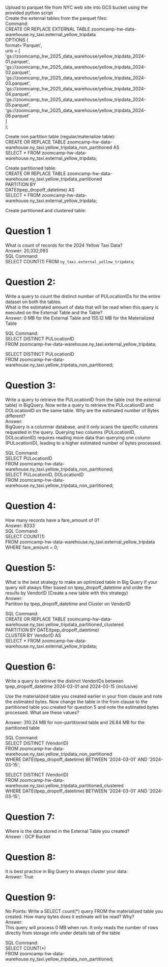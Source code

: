 Upload to parquet file from NYC web site into GCS bucket using the provided python script    
Create the external tables from the parquet files:    
Command:    
CREATE OR REPLACE EXTERNAL TABLE zoomcamp-hw-data-warehouse.ny_taxi.external_yellow_tripdata    
OPTIONS (    
  format='Parquet',    
  uris = [    
    'gs://zoomcamp_hw_2025_data_warehouse/yellow_tripdata_2024-01.parquet',    
    'gs://zoomcamp_hw_2025_data_warehouse/yellow_tripdata_2024-02.parquet',    
    'gs://zoomcamp_hw_2025_data_warehouse/yellow_tripdata_2024-03.parquet',    
    'gs://zoomcamp_hw_2025_data_warehouse/yellow_tripdata_2024-04.parquet',    
    'gs://zoomcamp_hw_2025_data_warehouse/yellow_tripdata_2024-05.parquet',    
    'gs://zoomcamp_hw_2025_data_warehouse/yellow_tripdata_2024-06.parquet'    
    ]    
);    
  
Create non partition table (regular/materialize table):    
CREATE OR REPLACE TABLE zoomcamp-hw-data-warehouse.ny_taxi.yellow_tripdata_non_partitioned AS    
SELECT * FROM zoomcamp-hw-data-warehouse.ny_taxi.external_yellow_tripdata;    
  
Create partitioned table:    
CREATE OR REPLACE TABLE zoomcamp-hw-data-warehouse.ny_taxi.yellow_tripdata_partitioned    
PARTITION BY    
  DATE(tpep_dropoff_datetime) AS    
SELECT * FROM zoomcamp-hw-data-warehouse.ny_taxi.external_yellow_tripdata;    
  
Create partitioned and clustered table:    
  
  
# Question 1  
What is count of records for the 2024 Yellow Taxi Data?     
Answer: 20,332,093    
SQL Command:    
SELECT COUNT(1) FROM `ny_taxi.external_yellow_tripdata`;   
  
# Question 2:  
Write a query to count the distinct number of PULocationIDs for the entire dataset on both the tables.  
What is the estimated amount of data that will be read when this query is executed on the External Table and the Table?  
Answer: 0 MB for the External Table and 155.12 MB for the Materialized Table  
  
SQL Command:  
SELECT DISTINCT PULocationID  
FROM zoomcamp-hw-data-warehouse.ny_taxi.external_yellow_tripdata;  
  
SELECT DISTINCT PULocationID  
FROM zoomcamp-hw-data-warehouse.ny_taxi.yellow_tripdata_non_partitioned;  
  
# Question 3:  
Write a query to retrieve the PULocationID from the table (not the external table) in BigQuery. Now write a query to retrieve the PULocationID and DOLocationID on the same table. Why are the estimated number of Bytes different?  
Answer:  
BigQuery is a columnar database, and it only scans the specific columns requested in the query. Querying two columns (PULocationID, DOLocationID) requires reading more data than querying one column (PULocationID), leading to a higher estimated number of bytes processed.  
  
SQL Command:  
SELECT PULocationID  
FROM zoomcamp-hw-data-warehouse.ny_taxi.yellow_tripdata_non_partitioned;  
SELECT PULocationID, DOLocationID  
FROM zoomcamp-hw-data-warehouse.ny_taxi.yellow_tripdata_non_partitioned;  
  
# Question 4:  
How many records have a fare_amount of 0?  
Answer: 8333  
SQL Command:   
SELECT COUNT(1)  
FROM zoomcamp-hw-data-warehouse.ny_taxi.external_yellow_tripdata  
WHERE fare_amount = 0;  
  
# Question 5:  
What is the best strategy to make an optimized table in Big Query if your query will always filter based on tpep_dropoff_datetime and order the results by VendorID (Create a new table with this strategy)  
Answer:   
Partition by tpep_dropoff_datetime and Cluster on VendorID  
  
SQL Command:  
CREATE OR REPLACE TABLE zoomcamp-hw-data-warehouse.ny_taxi.yellow_tripdata_partitioned_clustered  
PARTITION BY DATE(tpep_dropoff_datetime)   
CLUSTER BY VendorID AS  
SELECT * FROM zoomcamp-hw-data-warehouse.ny_taxi.external_yellow_tripdata;  
  
# Question 6:  
Write a query to retrieve the distinct VendorIDs between tpep_dropoff_datetime 2024-03-01 and 2024-03-15 (inclusive)  
  
Use the materialized table you created earlier in your from clause and note the estimated bytes. Now change the table in the from clause to the partitioned table you created for question 5 and note the estimated bytes processed. What are these values?  
  
Answer: 310.24 MB for non-partitioned table and 26.84 MB for the partitioned table  
  
SQL Command:  
SELECT DISTINCT (VendorID)  
FROM zoomcamp-hw-data-warehouse.ny_taxi.yellow_tripdata_non_partitioned  
WHERE DATE(tpep_dropoff_datetime) BETWEEN '2024-03-01' AND '2024-03-15';  
  
SELECT DISTINCT (VendorID)  
FROM zoomcamp-hw-data-warehouse.ny_taxi.yellow_tripdata_partitioned_clustered  
WHERE DATE(tpep_dropoff_datetime) BETWEEN '2024-03-01' AND '2024-03-15';  
  
# Question 7:  
Where is the data stored in the External Table you created?  
Answer : GCP Bucket  
  
# Question 8:  
It is best practice in Big Query to always cluster your data:  
Answer: True  
  
# Question 9:  
No Points: Write a SELECT count(*) query FROM the materialized table you created. How many bytes does it estimate will be read? Why?  
Answer:  
This query will process 0 MB when run. It only reads the number of rows directly from storage info under details tab of the table  
  
SQL Command:  
SELECT COUNT(*)  
FROM zoomcamp-hw-data-warehouse.ny_taxi.yellow_tripdata_non_partitioned;  